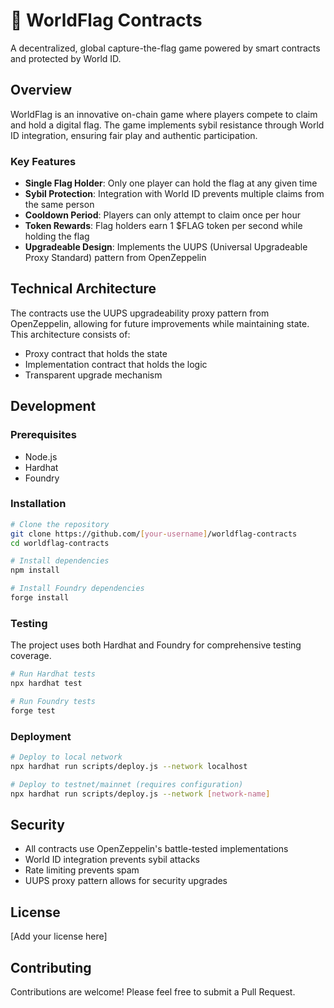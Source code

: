 # 🚩 WorldFlag Contracts

A decentralized, global capture-the-flag game powered by smart contracts and protected by World ID.

## Overview

WorldFlag is an innovative on-chain game where players compete to claim and hold a digital flag. The game implements sybil resistance through World ID integration, ensuring fair play and authentic participation.

### Key Features

- **Single Flag Holder**: Only one player can hold the flag at any given time
- **Sybil Protection**: Integration with World ID prevents multiple claims from the same person
- **Cooldown Period**: Players can only attempt to claim once per hour
- **Token Rewards**: Flag holders earn 1 $FLAG token per second while holding the flag
- **Upgradeable Design**: Implements the UUPS (Universal Upgradeable Proxy Standard) pattern from OpenZeppelin

## Technical Architecture

The contracts use the UUPS upgradeability proxy pattern from OpenZeppelin, allowing for future improvements while maintaining state. This architecture consists of:

- Proxy contract that holds the state
- Implementation contract that holds the logic
- Transparent upgrade mechanism

## Development

### Prerequisites

- Node.js
- Hardhat
- Foundry

### Installation

```bash
# Clone the repository
git clone https://github.com/[your-username]/worldflag-contracts
cd worldflag-contracts

# Install dependencies
npm install

# Install Foundry dependencies
forge install
```

### Testing

The project uses both Hardhat and Foundry for comprehensive testing coverage.

```bash
# Run Hardhat tests
npx hardhat test

# Run Foundry tests
forge test
```

### Deployment

```bash
# Deploy to local network
npx hardhat run scripts/deploy.js --network localhost

# Deploy to testnet/mainnet (requires configuration)
npx hardhat run scripts/deploy.js --network [network-name]
```

## Security

- All contracts use OpenZeppelin's battle-tested implementations
- World ID integration prevents sybil attacks
- Rate limiting prevents spam
- UUPS proxy pattern allows for security upgrades

## License

[Add your license here]

## Contributing

Contributions are welcome! Please feel free to submit a Pull Request.

